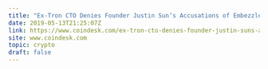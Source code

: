 ```yaml
---
title: "Ex-Tron CTO Denies Founder Justin Sun’s Accusations of Embezzlement, Bribery - CoinDesk"
date: 2019-05-13T21:25:07Z
link: https://www.coindesk.com/ex-tron-cto-denies-founder-justin-suns-accusations-of-embezzlement-bribery?hootPostID=47d2773f0127e24fc550a3c944d87ab0&utm_medium=RSS&utm_source=hune
site: www.coindesk.com
topic: crypto
draft: false
---
```

